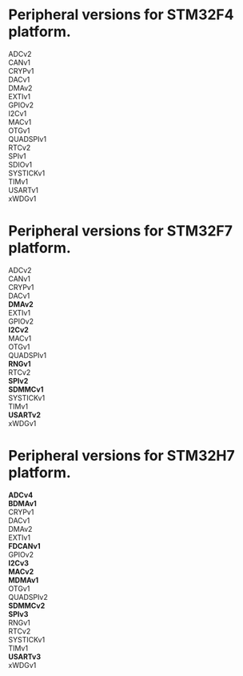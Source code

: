 # Peripheral versions for STM32F4 platform.
ADCv2  
CANv1  
CRYPv1  
DACv1  
DMAv2  
EXTIv1  
GPIOv2  
I2Cv1  
MACv1  
OTGv1  
QUADSPIv1  
RTCv2  
SPIv1  
SDIOv1  
SYSTICKv1  
TIMv1  
USARTv1  
xWDGv1  

# Peripheral versions for STM32F7 platform.
ADCv2  
CANv1  
CRYPv1  
DACv1  
**DMAv2**  
EXTIv1  
GPIOv2  
**I2Cv2**  
MACv1  
OTGv1  
QUADSPIv1  
**RNGv1**  
RTCv2  
**SPIv2**  
**SDMMCv1**  
SYSTICKv1  
TIMv1  
**USARTv2**  
xWDGv1  

# Peripheral versions for STM32H7 platform.
**ADCv4**  
**BDMAv1**  
CRYPv1  
DACv1  
DMAv2  
EXTIv1  
**FDCANv1**  
GPIOv2  
**I2Cv3**  
**MACv2**  
**MDMAv1**  
OTGv1  
QUADSPIv2  
**SDMMCv2**  
**SPIv3**  
RNGv1  
RTCv2  
SYSTICKv1  
TIMv1  
**USARTv3**  
xWDGv1  
